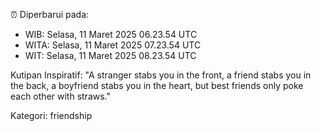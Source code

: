 ⏰ Diperbarui pada:
- WIB: Selasa, 11 Maret 2025 06.23.54 UTC
- WITA: Selasa, 11 Maret 2025 07.23.54 UTC
- WIT: Selasa, 11 Maret 2025 08.23.54 UTC

Kutipan Inspiratif:
"A stranger stabs you in the front, a friend stabs you in the back, a boyfriend stabs you in the heart, but best friends only poke each other with straws."


Kategori: friendship

